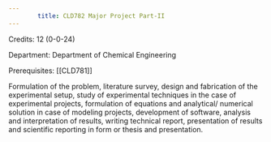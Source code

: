 ```yaml
---
        title: CLD782 Major Project Part-II
---
```

Credits: 12 (0-0-24)

Department: Department of Chemical Engineering

Prerequisites: [[CLD781]]

Formulation of the problem, literature survey, design and fabrication of the experimental setup, study of experimental techniques in the case of experimental projects, formulation of equations and analytical/ numerical solution in case of modeling projects, development of software, analysis and interpretation of results, writing technical report, presentation of results and scientific reporting in form or thesis and presentation.